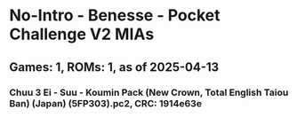 # No-Intro - Benesse - Pocket Challenge V2 MIAs
## Games: 1, ROMs: 1, as of 2025-04-13

### Chuu 3 Ei - Suu - Koumin Pack (New Crown, Total English Taiou Ban) (Japan) (5FP303).pc2, CRC: 1914e63e
